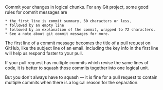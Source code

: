 Commit your changes in logical chunks. For any Git project, some good rules for commit messages are

    * the first line is commit summary, 50 characters or less,
    * followed by an empty line
    * followed by an explanation of the commit, wrapped to 72 characters.
    * See a note about git commit messages for more.

The first line of a commit message becomes the title of a pull request on GitHub, like the subject line of an email. Including the key info in the first line will help us respond faster to your pull.

If your pull request has multiple commits which revise the same lines of code, it is better to squash those commits together into one logical unit.

But you don't always have to squash — it is fine for a pull request to contain multiple commits when there is a logical reason for the separation.